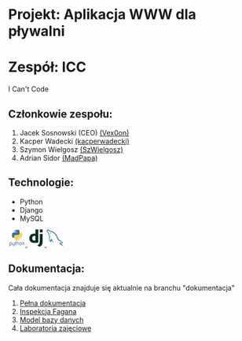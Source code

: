 # Projekt: Aplikacja WWW dla pływalni

# Zespół: ICC
I Can't Code

## Członkowie zespołu:
1. Jacek Sosnowski (CEO) [(Vex0on)](https://github.com/Vex0on)
2. Kacper Wadecki [(kacperwadecki)](https://github.com/kacperwadecki)
3. Szymon Wielgosz [(SzWielgosz)](https://github.com/SzWielgosz)
4. Adrian Sidor [(MadPapa)](https://github.com/MadPapa)

## Technologie:
- Python
- Django
- MySQL

<p align="left">
<a href=https://www.python.org>
<img src="https://raw.githubusercontent.com/devicons/devicon/master/icons/python/python-original-wordmark.svg" alt="python" width="35" height="35" />
</a>
<a href=https://www.djangoproject.com/>
<img src="https://raw.githubusercontent.com/devicons/devicon/master/icons/django/django-plain.svg" alt="Django" width="35" height="35" />
</a>
<a href=https://www.mysql.com/>
<img src="https://raw.githubusercontent.com/devicons/devicon/master/icons/mysql/mysql-original.svg" alt="Mysql" width="35" height="35" />
</a>

## Dokumentacja:
Cała dokumentacja znajduje się aktualnie na branchu "dokumentacja"
1. [Pełna dokumentacja](https://github.com/Vex0on/ICC_15_00/blob/dokumentacja/Dokumentacja_aplikacji_ICC.pdf)
2. [Inspekcja Fagana](https://github.com/Vex0on/ICC_15_00/blob/dokumentacja/Inspekcja_Fagana.pdf)
3. [Model bazy danych](https://github.com/Vex0on/ICC_15_00/blob/dokumentacja/Laby/db_schema.png)
4. [Laboratoria zajęciowe](https://github.com/Vex0on/ICC_15_00/tree/dokumentacja/Laby)
